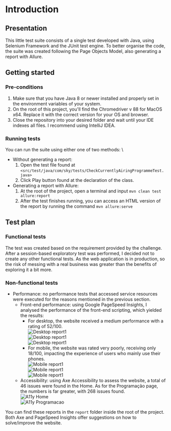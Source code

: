# Introduction
## Presentation
This little test suite consists of a single test developed with Java, using Selenium Framework and the JUnit test engine. To better organise the code, the suite was created following the Page Objects Model, also generating a report with Allure.

## Getting started
### Pre-conditions
1. Make sure that you have Java 8 or newer installed and properly set in the environment variables of your system.
2. On the root of this project, you'll find the Chromedriver v 88 for MacOS x64. Replace it with the correct version for your OS and browser.
3. Close the repository into your desired folder and wait until your IDE indexes all files. I recommend using IntelliJ IDEA.

### Running tests
You can run the suite using either one of two methods: \
* Without generating a report:
  1. Open the test file found at `<src/test/java/com/sky/tests/CheckCurrentlyAiringProgrammeTest.java>`
  2. Click Play button found at the declaration of the class.
* Generating a report with Allure:
  1. At the root of the project, open a terminal and input ```mvn clean test allure:report```
  2. After the test finishes running, you can access an HTML version of the report by running the command ```mvn allure:serve```

## Test plan
### Functional tests
The test was created based on the requirement provided by the challenge. After a session-based exploratory test was performed, I decided not to create any other functional tests. As the web application is in production, so the risk of messing with a real business was greater than the benefits of exploring it a bit more. 
### Non-functional tests
* Performance: no performance tests that accessed service resources were executed for the reasons mentioned in the previous section.
  * Front-end performance: using Google PageSpeed Insights, I analysed the performance of the front-end scripting, which yielded the results: 
    * For desktop, the website received a medium performance with a rating of 52/100.\
  ![Desktop report1](/report/pageInsights/skydesktop1.png)\
  ![Desktop report1](/report/pageInsights/skydesktop2.png)\
  ![Desktop report1](/report/pageInsights/skydesktop3.png)
    * For mobile, the website was rated very poorly, receiving only 18/100, impacting the experience of users who mainly use their phones.\
  ![Mobile report1](report/pageInsights/skymobile1.png)\
  ![Mobile report1](report/pageInsights/skymobile2.png)\
  ![Mobile report1](report/pageInsights/skymobile3.png)
  * Accessibility: using Axe Accessibility to assess the website, a total of 46 issues were found in the Home. As for the Programação page, the numbers is far greater, with 268 issues found.\
  ![A11y Home](report/a11yReport/skyHomepageA11y.png)\
  ![A11y Programacao](report/a11yReport/skyProgramacaoA11y.png)

You can find these reports in the `report` folder inside the root of the project. Both Axe and PageSpeed Insights offer suggestions on how to solve/improve the website.